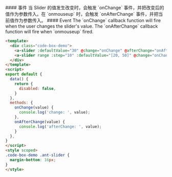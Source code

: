 <cn>
#### 事件
当 Slider 的值发生改变时，会触发 `onChange` 事件，并把改变后的值作为参数传入。在 `onmouseup` 时，会触发 `onAfterChange` 事件，并把当前值作为参数传入。
</cn>

<us>
#### Event
The `onChange` callback function will fire when the user changes the slider's value.
The `onAfterChange` callback function will fire when `onmouseup` fired.
</us>

```html
<template>
  <div class="code-box-demo">
    <a-slider :defaultValue="30" @change="onChange" @afterChange="onAfterChange" />
    <a-slider range :step="10" :defaultValue="[20, 50]" @change="onChange" @afterChange="onAfterChange" />
  </div>
</template>
<script>
export default {
  data() {
    return {
      disabled: false,
    }
  },
  methods: {
    onChange(value) {
      console.log('change: ', value);
    },
    onAfterChange(value) {
      console.log('afterChange: ', value);
    }
  },
}
</script>
<style scoped>
.code-box-demo .ant-slider {
  margin-bottom: 16px;
}
</style>
```


